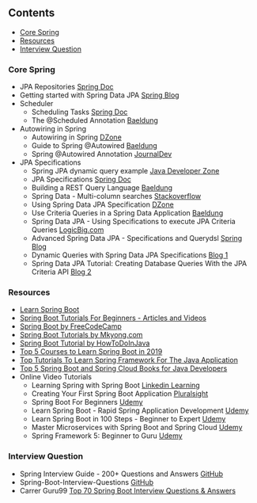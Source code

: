 ## Contents

* [Core Spring](#core-spring)
* [Resources](#resources)
* [Interview Question](#interview-question)

### Core Spring
* JPA Repositories [Spring Doc](https://docs.spring.io/spring-data/jpa/docs/1.5.0.RELEASE/reference/html/jpa.repositories.html)
* Getting started with Spring Data JPA [Spring Blog](https://spring.io/blog/2011/02/10/getting-started-with-spring-data-jpa)
* Scheduler
  * Scheduling Tasks [Spring Doc](https://spring.io/guides/gs/scheduling-tasks/)
  * The \@Scheduled Annotation [Baeldung](https://www.baeldung.com/spring-scheduled-tasks)
* Autowiring in Spring
  * Autowiring in Spring [DZone](https://dzone.com/articles/autowiring-in-spring)
  * Guide to Spring \@Autowired [Baeldung](https://www.baeldung.com/spring-autowire)
  * Spring \@Autowired Annotation [JournalDev](https://www.journaldev.com/2623/spring-autowired-annotation)
* JPA Specifications
  * Spring JPA dynamic query example [Java Developer Zone](https://javadeveloperzone.com/spring/spring-jpa-dynamic-query-example/)
  * JPA Specifications [Spring Doc](https://docs.spring.io/spring-data/jpa/docs/1.7.0.RELEASE/reference/html/#specifications)
  * Building a REST Query Language [Baeldung](https://www.baeldung.com/spring-rest-api-query-search-language-tutorial)
  * Spring Data - Multi-column searches [Stackoverflow](https://stackoverflow.com/questions/25872637/spring-data-multi-column-searches)
  * Using Spring Data JPA Specification [DZone](https://dzone.com/articles/using-spring-data-jpa-specification)
  * Use Criteria Queries in a Spring Data Application [Baeldung](https://www.baeldung.com/spring-data-criteria-queries)
  * Spring Data JPA - Using Specifications to execute JPA Criteria Queries [LogicBig.com](https://www.logicbig.com/tutorials/spring-framework/spring-data/specifications.html)
  * Advanced Spring Data JPA - Specifications and Querydsl [Spring Blog](https://spring.io/blog/2011/04/26/advanced-spring-data-jpa-specifications-and-querydsl/)
  * Dynamic Queries with Spring Data JPA Specifications [Blog 1](https://attacomsian.com/blog/spring-data-jpa-specifications)
  * Spring Data JPA Tutorial: Creating Database Queries With the JPA Criteria API [Blog 2](https://www.petrikainulainen.net/programming/spring-framework/spring-data-jpa-tutorial-part-four-jpa-criteria-queries/)


### Resources

* [Learn Spring Boot](https://www.baeldung.com/spring-boot)
* [Spring Boot Tutorials For Beginners - Articles and Videos](http://www.springboottutorial.com/tags/)
* [Spring Boot by FreeCodeCamp](https://www.freecodecamp.org/news/tag/spring-boot/)
* [Spring Boot Tutorials by Mkyong.com](https://www.mkyong.com/tutorials/spring-boot-tutorials/)
* [Spring Boot Tutorial by HowToDoInJava](https://howtodoinjava.com/spring-boot-tutorials/)
* [Top 5 Courses to Learn Spring Boot in 2019](https://dzone.com/articles/top-5-courses-to-learn-spring-boot-in-2019)
* [Top Tutorials To Learn Spring Framework For The Java Application](https://medium.com/quick-code/top-tutorials-to-learn-spring-framework-for-the-java-application-12db01d9c288)
* [Top 5 Spring Boot and Spring Cloud Books for Java Developers](https://medium.com/hackernoon/top-5-spring-boot-and-spring-cloud-books-for-java-developers-75df155dcedc)
* Online Video Tutorials
  * Learning Spring with Spring Boot [Linkedin Learning](https://www.linkedin.com/learning/learning-spring-with-spring-boot)
  * Creating Your First Spring Boot Application [Pluralsight](https://www.pluralsight.com/courses/spring-boot-first-application)
  * Spring Boot For Beginners [Udemy](https://www.udemy.com/course/spring-boot-essentials/)
  * Learn Spring Boot - Rapid Spring Application Development [Udemy](https://www.udemy.com/course/spring-boot-intro/)
  * Learn Spring Boot in 100 Steps - Beginner to Expert [Udemy](https://www.udemy.com/course/spring-boot-tutorial-for-beginners/)
  * Master Microservices with Spring Boot and Spring Cloud [Udemy](https://www.udemy.com/course/microservices-with-spring-boot-and-spring-cloud/)
  * Spring Framework 5: Beginner to Guru [Udemy](https://www.udemy.com/course/spring-framework-5-beginner-to-guru/)

### Interview Question
* Spring Interview Guide - 200+ Questions and Answers [GitHub](https://github.com/in28minutes/spring-interview-guide)
* Spring-Boot-Interview-Questions [GitHub](https://github.com/rahulmoundekar/Spring-Boot-Interview-Questions)
* Carrer Guru99 [Top 70 Spring Boot Interview Questions & Answers](https://career.guru99.com/spring-boot-interview-questions/)
